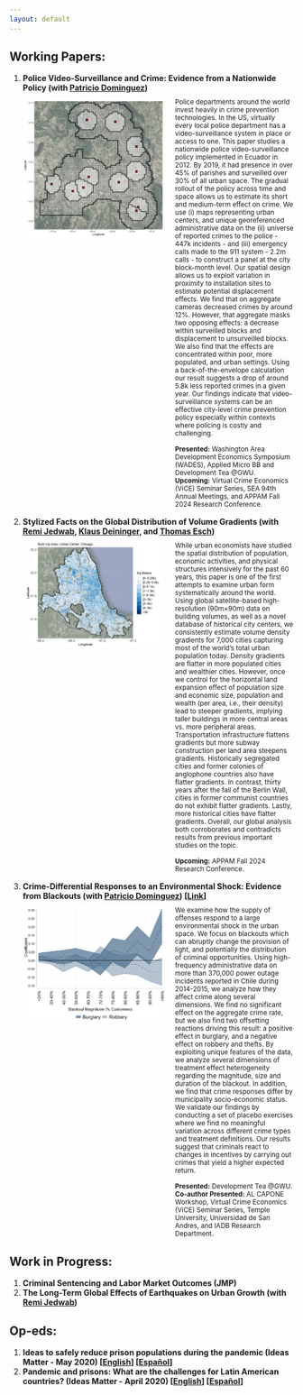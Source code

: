 ```yaml
---
layout: default
---
```


## Working Papers:
<ol>
    <li>
        <strong style="margin-bottom: 10px; display: block;">Police Video-Surveillance and Crime: Evidence from a Nationwide Policy (with <a href="https://sites.google.com/site/pdomingr/">Patricio Dominguez</a>) </strong>
        <div style="display: flex; align-items: flex-start; margin-bottom: 15px;">
            <img src="files/grid_Tumbaco.jpg" alt="Police-Monitored Cameras and Crime" style="width: 250px; margin-right: 10px;">
            <small style="margin-left: 10px;">Police departments around the world invest heavily in crime prevention technologies. In the US, virtually every local police department has a video-surveillance system in place or access to one. This paper studies a nationwide police video-surveillance policy implemented in Ecuador in 2012. By 2019, it had presence in over 45% of parishes and surveilled over 30% of all urban space. The gradual rollout of the policy across time and space allows us to estimate its short and medium-term effect on crime. We use (i) maps representing urban centers, and unique georeferenced administrative data on the (ii) universe of reported crimes to the police - 447k incidents - and (iii) emergency calls made to the 911 system - 2.2m calls - to construct a panel at the city block-month level. Our spatial design allows us to exploit variation in proximity to installation sites to estimate potential displacement effects. We find that on aggregate cameras decreased crimes by around 12%. However, that aggregate masks two opposing effects: a decrease within surveilled blocks and displacement to unsurveilled blocks. We also find that the effects are concentrated within poor, more populated, and urban settings. Using a back-of-the-envelope calculation our result suggests a drop of around 5.8k less reported crimes in a given year. Our findings indicate that video-surveillance systems can be an effective city-level crime prevention policy especially within contexts where policing is costly and challenging.
            <br><br><strong>Presented:</strong> Washington Area Development Economics Symposium (WADES), Applied Micro BB and Development Tea @GWU.
            <br><strong>Upcoming:</strong> Virtual Crime Economics (ViCE) Seminar Series, SEA 94th Annual Meetings, and APPAM Fall 2024 Research Conference. </small>
        </div>
    </li>
    <li>
        <strong style="margin-bottom: 10px; display: block;">Stylized Facts on the Global Distribution of Volume Gradients (with <a href="https://www.remijedwab.com/">Remi Jedwab</a>, <a href="https://www.worldbank.org/en/about/people/k/klaus-deininger">Klaus Deininger</a>, and <a href="https://scholar.google.de/citations?user=g2OVq2cAAAAJ&hl=de">Thomas Esch</a>)</strong>
        <div style="display: flex; align-items: flex-start; margin-bottom: 15px;">
            <img src="files/are_Chicago.jpg" alt="Stylized Facts on the Global Distribution of Volume Gradients" style="width: 250px; margin-right: 10px;">
            <small style="margin-left: 10px;">While urban economists have studied the spatial distribution of population, economic activities, and physical structures intensively for the past 60 years, this paper is one of the first attempts to examine urban form systematically around the world. Using global satellite-based high-resolution (90m×90m) data on building volumes, as well as a novel database of historical city centers, we consistently estimate volume density gradients for 7,000 cities capturing most of the world’s total urban population today. Density gradients are flatter in more populated cities and wealthier cities. However, once we control for the horizontal land expansion effect of population size and economic size, population and wealth (per area, i.e., their density) lead to steeper gradients, implying taller buildings in more central areas vs. more peripheral areas. Transportation infrastructure flattens gradients but more subway construction per land area steepens gradients. Historically segregated cities and former colonies of anglophone countries also have flatter gradients. In contrast, thirty years after the fall of the Berlin Wall, cities in former communist countries do not exhibit flatter gradients. Lastly, more historical cities have flatter gradients. Overall, our global analysis both corroborates and contradicts results from previous important studies on the topic.
            <br><br><strong>Upcoming:</strong> APPAM Fall 2024 Research Conference. </small>
        </div>
    </li>
        <li>
        <strong style="margin-bottom: 10px; display: block;">Crime-Differential Responses to an Environmental Shock: Evidence from Blackouts (with <a href="https://sites.google.com/site/pdomingr/">Patricio Dominguez</a>) [<a href="https://papers.ssrn.com/sol3/papers.cfm?abstract_id=4921694">Link</a>]</strong>
        <div style="display: flex; align-items: flex-start; margin-bottom: 15px;">
            <img src="files/coefplot_housepop_buvsro.png" alt="Crime-Differential Responses to an Environmental Shock" style="width: 250px; margin-right: 10px;">
            <small style="margin-left: 10px;">We examine how the supply of offenses respond to a large environmental shock in the urban space. We focus on blackouts which can abruptly change the provision of light, and potentially the distribution of criminal opportunities. Using high-frequency administrative data on more than 370,000 power outage incidents reported in Chile during 2014-2015, we analyze how they affect crime along several dimensions. We find no significant effect on the aggregate crime rate, but we also find two offsetting reactions driving this result: a positive effect in burglary, and a negative effect on robbery and thefts. By exploiting unique features of the data, we analyze several dimensions of treatment effect heterogeneity regarding the magnitude, size and duration of the blackout. In addition, we find that crime responses differ by municipality socio-economic status. We validate our findings by conducting a set of placebo exercises where we find no meaningful variation across different crime types and treatment definitions. Our results suggest that criminals react to changes in incentives by carrying out crimes that yield a higher expected return.
            <br><br><strong>Presented:</strong> Development Tea @GWU.
            <br><strong>Co-author Presented:</strong> AL CAPONE Workshop, Virtual Crime Economics (ViCE) Seminar Series, Temple University, Universidad de San Andres, and IADB Research Department.</small>
        </div>
    </li>
</ol>

## Work in Progress:
<ol>
    <li><strong style="display: block;">Criminal Sentencing and Labor Market Outcomes (JMP)</strong></li>
    <li><strong style="display: block;">The Long-Term Global Effects of Earthquakes on Urban Growth (with <a href="https://www.remijedwab.com/">Remi Jedwab</a>)</strong></li>
</ol>

## Op-eds:

<ol>
    <li><strong style="display: block;">Ideas to safely reduce prison populations during the pandemic (Ideas Matter - May 2020)
        [<a href="https://blogs.iadb.org/ideas-matter/en/ideas-to-safely-reduce-prison-populations-during-the-pandemic/">English</a>]
        [<a href="https://blogs.iadb.org/ideas-que-cuentan/es/ideas-para-reducir-la-poblacion-carcelaria-de-manera-segura-ante-la-pandemia/">Español</a>]</strong></li>
    <li><strong style="display: block;">Pandemic and prisons: What are the challenges for Latin American countries? (Ideas Matter - April 2020)
        [<a href="https://blogs.iadb.org/ideas-matter/en/pandemic-and-prisons-what-are-the-challenges-for-latin-american-governments/">English</a>]
        [<a href="https://blogs.iadb.org/ideas-que-cuentan/es/la-pandemia-y-las-prisiones-cuales-son-los-desafios-para-los-gobiernos-de-america-latina/">Español</a>]</strong></li>
</ol>
